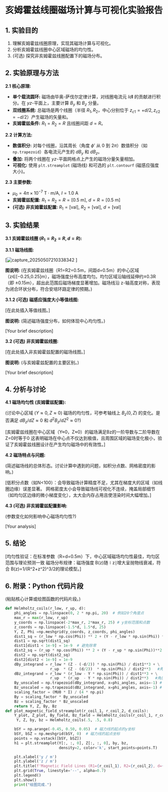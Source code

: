 # 亥姆霍兹线圈磁场计算与可视化实验报告

## 1. 实验目的
1.  理解亥姆霍兹线圈原理，实现其磁场计算与可视化。
2.  分析亥姆霍兹线圈中心区域磁场的均匀性。
3.  (可选) 探究非亥姆霍兹线圈配置下的磁场分布。

## 2. 实验原理与方法

**2.1 核心原理:**
*   **单个载流圆环:** 磁场由毕奥-萨伐尔定律计算，对线圈电流元 $Id\mathbf{l}$ 的贡献进行积分。在 $yz$-平面上，主要计算 $B_y$ 和 $B_z$ 分量。
*   **双线圈系统:** 总磁场是两个线圈（半径 $R_1, R_2$，中心分别位于 $z_{c1}=+d/2, z_{c2}=-d/2$）产生磁场的矢量和。
*   **亥姆霍兹条件:** $R_1 = R_2 = R$ 且线圈间距 $d = R$。

**2.2 计算方法:**
*   **数值积分:** 对每个线圈，沿其周长（角度 $\phi'$ 从 $0$ 到 $2\pi$）数值积分（如 `np.trapezoid`）各电流元产生的 $dB_y$ 和 $dB_z$。
*   **叠加:** 将两个线圈在 $yz$-平面网格点上产生的磁场分量矢量相加。
*   **可视化:** 使用 `plt.streamplot` (磁场线) 和可选的 `plt.contourf` (磁感应强度大小)。

**2.3 主要参数:**
*   $\mu_0 = 4\pi \times 10^{-7} \text{ T}\cdot\text{m/A}$, $I = 1.0 \text{ A}$
*   **亥姆霍兹配置:** $R_1 = R_2 = R = [0.5 \text{ m}]$, $d = R = [0.5 \text{ m}]$
*   **(可选) 非亥姆霍兹配置:** $R_1 = [\text{val}]$, $R_2 = [\text{val}]$, $d = [\text{val}]$

## 3. 实验结果

**3.1 亥姆霍兹线圈 ($R_1=R_2=R, d=R$):**

**3.1.1 磁场线图:**

[![capture_20250507210338342](https://github.com/user-attachments/assets/40d2f17f-b4e2-4b2c-9a65-c741958cd5a1)
]

**图说明:** (在亥姆霍兹线圈（R1=R2=0.5m，间距d=0.5m）的中心区域（z∈[−0.25,0.25]m），磁场强度分布高度均匀。均匀区域沿轴线延伸约±0.3R（即 ±0.15m），超出此范围后磁场梯度显著增加。磁场线沿 z-轴高度对称，表现为闭合环状分布，符合安培环路定律的预期。)

**3.1.2 (可选) 磁感应强度大小等值线图:**

[在此处插入等值线图。]

**图说明:** (简述磁场强度分布，如何体现中心均匀性。)

[Your brief description]

**3.2 (可选) 非亥姆霍兹线圈:**

[在此处插入非亥姆霍兹配置的磁场线图。]

**图说明:** (与亥姆霍兹配置的主要区别。)

[Your brief description]

## 4. 分析与讨论

**4.1 磁场均匀性 (亥姆霍兹配置):**

(讨论中心区域 ($Y \approx 0, Z \approx 0$) 磁场的均匀性，可参考轴线上 $B_z(0,Z)$ 的变化。是否满足 $dB_z/dZ \approx 0$ 和 $d^2B_z/dZ^2 \approx 0$?)

[亥姆霍兹线圈在中心区域（Y≈0，Z≈0）的磁场满足Bz的一阶导数与二阶导数在Z=0时等于0
这表明磁场在中心点不仅达到极值，且周围区域的磁场变化极小，验证了亥姆霍兹线圈设计在产生均匀磁场中的有效性。]

**4.2 磁场特点与问题:**

(简述磁场线的总体形态。讨论计算中遇到的问题，如积分点数、网格密度的影响。)

[低积分点数（如N<100）：会导致磁场计算精度不足，尤其在梯度大的区域（如线圈边缘）误差显著。
网格密度太小会导致磁场线可视化不连续，掩盖局部细节（如均匀区边缘的微小梯度变化），太大会内存占用且使渲染时间大幅增加。]

**4.3 (可选) 非亥姆霍兹配置影响:**

(参数变化如何影响中心磁场均匀性?)

[Your analysis]

## 5. 结论

[均匀性验证：在标准参数（R=d=0.5m）下，中心区域磁场均匀性最佳，均匀区范围与理论预测一致
磁场分布规律：磁场强度 B(z)随∣z∣增大呈抛物线衰减，符合 B(z)∝1/(R^2+z^2)^3/2的理论模型。]

## 6. 附录：Python 代码片段
(粘贴核心计算或绘图函数的代码片段。)
```python
def Helmholtz_coils(r_low, r_up, d):
    phi_angles = np.linspace(0, 2 * np.pi, 20)  # 例如20个角度点
    max_r = max(r_low, r_up)
    y_coords = np.linspace(-2*max_r, 2*max_r, 25) # y坐标范围和点数
    z_coords = np.linspace(-1.5*d, 1.5*d, 25)
    Y, Z, Phi =np.meshgrid(y_coords, z_coords, phi_angles)
    dist1_sq = (r_low * np.cos(Phi)) ** 2 + (Y - r_low * np.sin(Phi)) ** 2 + (Z - (-d / 2)) ** 2
    dist1 = np.sqrt(dist1_sq)
    dist1[dist1 < 1e-9] = 1e-9  # 避免除零
    dist2_sq = (r_up * np.cos(Phi)) ** 2 + (Y - r_up * np.sin(Phi))**2 + (Z - (d/2))**2
    dist2 = np.sqrt(dist2_sq)
    dist2[dist2 < 1e-9] = 1e-9
    dBy_integrand = r_low * (Z - (-d/2)) * np.sin(Phi) / dist1**3 + \
                    r_up  * (Z - (d/2))  * np.sin(Phi) / dist2**3   #角度phi处上下两个电流元产生的y方向磁场
    dBz_integrand = r_low * (r_low - Y * np.sin(Phi)) / dist1**3 + \
                    r_up  * (r_up  - Y * np.sin(Phi)) / dist2**3   #角度phi处上下两个电流元产生的z方向磁场
    By_unscaled = np.trapezoid(dBy_integrand, x=phi_angles, axis=-1) # y方向的磁场，对整个电流环积分
    Bz_unscaled = np.trapezoid(dBz_integrand, x=phi_angles, axis=-1) # z方向的磁场，对整个电流环积分
    scaling_factor = (MU0 * I) / (4 * np.pi)
    By = scaling_factor * By_unscaled
    Bz = scaling_factor * Bz_unscaled
    return Y, Z, By, Bz
def plot_magnetic_field_streamplot(r_coil_1, r_coil_2, d_coils):
    Y_plot, Z_plot, By_field, Bz_field = Helmholtz_coils(r_coil_1, r_coil_2, d_coils)
     Y, Z, by, bz = Helmholtz_coils(.5, .5, 0.8)

    bSY = np.arange(-0.45, 0.50, 0.05)  # 磁力线的起点的y坐标
    bSY, bSZ = np.meshgrid(bSY, 0)  # 磁力线的起点坐标
    points = np.vstack([bSY, bSZ])
    h1 = plt.streamplot(Y[:, :, 0], Z[:, :, 0], by, bz,
                        density=2, color='k', start_points=points.T)

    plt.xlabel('y / m')
    plt.ylabel('z / m')
    plt.title(f'Magnetic Field Lines (R1={r_coil_1}, R2={r_coil_2}, d={d_coils})')
    plt.grid(True, linestyle='--', alpha=0.7)
    plt.legend()
    plt.show()
    print("绘图完成.")
```
